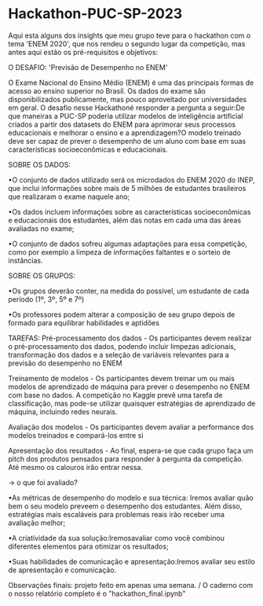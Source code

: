 # Hackathon-PUC-SP-2023
Aqui esta alguns dos insights que meu grupo teve para o hackathon com o tema 'ENEM 2020', que nos rendeu o segundo lugar da competição, mas antes aqui estão os pré-requisitos e objetivos:

O DESAFIO: 'Previsão de Desempenho no ENEM'

O Exame Nacional do Ensino Médio (ENEM) é uma das principais formas de acesso ao ensino superior no Brasil. Os dados do exame são disponibilizados publicamente, mas pouco aproveitado por universidades em geral. O desafio nesse Hackathoné responder a pergunta a seguir:De que maneiras a PUC-SP poderia utilizar modelos de inteligência artificial criados a partir dos datasets do ENEM para aprimorar seus processos educacionais e melhorar o ensino e a aprendizagem?O modelo treinado deve ser capaz de prever o desempenho de um aluno com base em suas características socioeconômicas e educacionais.

SOBRE OS DADOS:

•O conjunto de dados utilizado será os microdados do ENEM 2020 do INEP, que inclui informações sobre mais de 5 milhões de estudantes brasileiros que realizaram o exame naquele ano;

•Os dados incluem informações sobre as características socioeconômicas e educacionais dos estudantes, além das notas em cada uma das áreas avaliadas no exame;

•O conjunto de dados sofreu algumas adaptações para essa competição, como por exemplo a limpeza de informações faltantes e o sorteio de instâncias.

SOBRE OS GRUPOS:

•Os grupos deverão conter, na medida do possível, um estudante de cada período (1º, 3º, 5º e 7º)

•Os professores podem alterar a composição de seu grupo depois de formado para equilibrar habilidades e aptidões

TAREFAS: 
Pré-processamento dos dados - Os participantes devem realizar o pré-processamento dos dados, podendo incluir limpezas adicionais, transformação dos dados e a seleção de variáveis relevantes para a previsão do desempenho no ENEM

Treinamento de modelos - Os participantes devem treinar um ou mais modelos de aprendizado de máquina para prever o desempenho no ENEM com base no dados. A competição no Kaggle prevê uma tarefa de classificação, mas pode-se utilizar quaisquer estratégias de aprendizado de máquina, incluindo redes neurais.

Avaliação dos modelos - Os participantes devem avaliar a performance dos modelos treinados e compará-los entre si

Apresentação dos resultados - Ao final, espera-se que cada grupo faça um pitch dos produtos pensados para responder à pergunta da competição. Até mesmo os calouros irão entrar nessa.

-> o que foi avaliado?

•As métricas de desempenho do modelo e sua técnica: Iremos avaliar quão bem o seu modelo preveem o desempenho dos estudantes. Além disso, estratégias mais escaláveis para problemas reais irão receber uma avaliação melhor;

•A criatividade da sua solução:Iremosavaliar como você combinou diferentes elementos para otimizar os resultados;

•Suas habilidades de comunicação e apresentação:Iremos avaliar seu estilo de apresentação e comunicação.

Observações finais: projeto feito em apenas uma semana. / O caderno com o nosso relatório completo é o "hackathon_final.ipynb"
